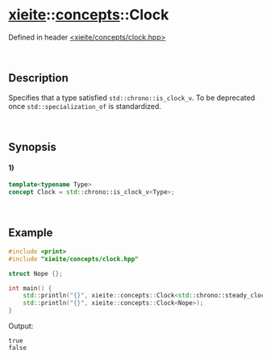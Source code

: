 # [xieite](../../xieite.md)\:\:[concepts](../../concepts.md)\:\:Clock
Defined in header [<xieite/concepts/clock.hpp>](../../../include/xieite/concepts/clock.hpp)

&nbsp;

## Description
Specifies that a type satisfied `std::chrono::is_clock_v`. To be deprecated once `std::specialization_of` is standardized.

&nbsp;

## Synopsis
#### 1)
```cpp
template<typename Type>
concept Clock = std::chrono::is_clock_v<Type>;
```

&nbsp;

## Example
```cpp
#include <print>
#include "xieite/concepts/clock.hpp"

struct Nope {};

int main() {
    std::println("{}", xieite::concepts::Clock<std::chrono::steady_clock>);
    std::println("{}", xieite::concepts::Clock<Nope>);
}
```
Output:
```
true
false
```

